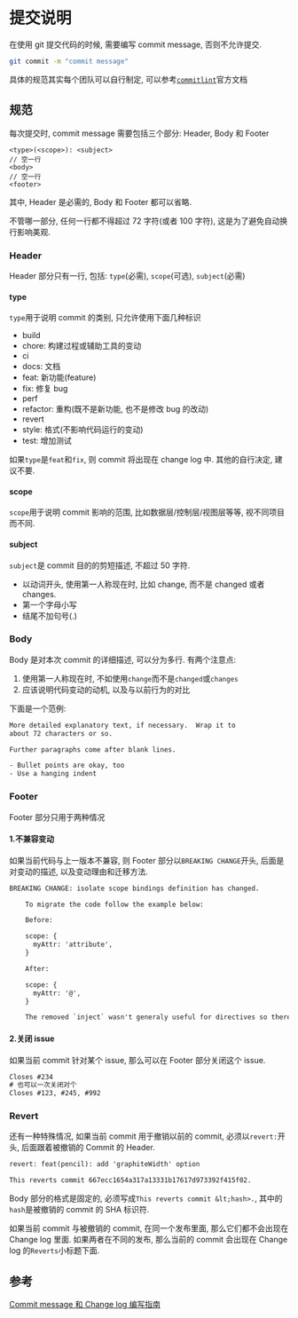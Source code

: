 # 提交说明

在使用 git 提交代码的时候, 需要编写 commit message, 否则不允许提交.

```bash
git commit -m "commit message"
```

具体的规范其实每个团队可以自行制定, 可以参考[`commitlint`](https://commitlint.js.org/#/)官方文档

## 规范

每次提交时, commit message 需要包括三个部分: Header, Body 和 Footer

```
<type>(<scope>): <subject>
// 空一行
<body>
// 空一行
<footer>
```

其中, Header 是必需的, Body 和 Footer 都可以省略.

不管哪一部分, 任何一行都不得超过 72 字符(或者 100 字符), 这是为了避免自动换行影响美观.

### Header

Header 部分只有一行, 包括: `type`(必需), `scope`(可选), `subject`(必需)

#### type

`type`用于说明 commit 的类别, 只允许使用下面几种标识

- build
- chore: 构建过程或辅助工具的变动
- ci
- docs: 文档
- feat: 新功能(feature)
- fix: 修复 bug
- perf
- refactor: 重构(既不是新功能, 也不是修改 bug 的改动)
- revert
- style: 格式(不影响代码运行的变动)
- test: 增加测试

如果`type`是`feat`和`fix`, 则 commit 将出现在 change log 中. 其他的自行决定, 建议不要.

#### scope

`scope`用于说明 commit 影响的范围, 比如数据层/控制层/视图层等等, 视不同项目而不同.

#### subject

`subject`是 commit 目的的剪短描述, 不超过 50 字符.

- 以动词开头, 使用第一人称现在时, 比如 change, 而不是 changed 或者 changes.
- 第一个字母小写
- 结尾不加句号(.)

### Body

Body 是对本次 commit 的详细描述, 可以分为多行. 有两个注意点:

1. 使用第一人称现在时, 不如使用`change`而不是`changed`或`changes`
2. 应该说明代码变动的动机, 以及与以前行为的对比

下面是一个范例:

```txt
More detailed explanatory text, if necessary.  Wrap it to
about 72 characters or so.

Further paragraphs come after blank lines.

- Bullet points are okay, too
- Use a hanging indent
```

### Footer

Footer 部分只用于两种情况

#### 1.不兼容变动

如果当前代码与上一版本不兼容, 则 Footer 部分以`BREAKING CHANGE`开头, 后面是对变动的描述, 以及变动理由和迁移方法.

```txt
BREAKING CHANGE: isolate scope bindings definition has changed.

    To migrate the code follow the example below:

    Before:

    scope: {
      myAttr: 'attribute',
    }

    After:

    scope: {
      myAttr: '@',
    }

    The removed `inject` wasn't generaly useful for directives so there should be no code using it.
```

#### 2.关闭 issue

如果当前 commit 针对某个 issue, 那么可以在 Footer 部分关闭这个 issue.

```txt
Closes #234
# 也可以一次关闭对个
Closes #123, #245, #992
```

### Revert

还有一种特殊情况, 如果当前 commit 用于撤销以前的 commit, 必须以`revert:`开头, 后面跟着被撤销的 Commit 的 Header.

```txt
revert: feat(pencil): add 'graphiteWidth' option

This reverts commit 667ecc1654a317a13331b17617d973392f415f02.
```

Body 部分的格式是固定的, 必须写成`This reverts commit &lt;hash>.`, 其中的`hash`是被撤销的 commit 的 SHA 标识符.

如果当前 commit 与被撤销的 commit, 在同一个发布里面, 那么它们都不会出现在 Change log 里面. 如果两者在不同的发布, 那么当前的 commit 会出现在 Change log 的`Reverts`小标题下面.

## 参考

[Commit message 和 Change log 编写指南](http://www.ruanyifeng.com/blog/2016/01/commit_message_change_log.html)

